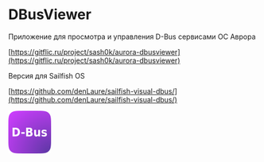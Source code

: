 DBusViewer
===================

Приложение для просмотра и управления D-Bus сервисами ОС Аврора

[https://gitflic.ru/project/sash0k/aurora-dbusviewer](https://gitflic.ru/project/sash0k/aurora-dbusviewer)

Версия для Sailfish OS

[https://github.com/denLaure/sailfish-visual-dbus/](https://github.com/denLaure/sailfish-visual-dbus/)

![picture](../assets/images/open-source/DBusViewer.png)